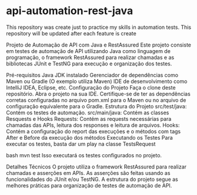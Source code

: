 # api-automation-rest-java
This repository was create just to practice my skills in automation tests. This repository will be updated after each feature is create

Projeto de Automação de API com Java e RestAssured
Este projeto consiste em testes de automação de API utilizando Java como linguagem de programação, o framework RestAssured para realizar chamadas e as bibliotecas JUnit e TestNG para execução e organização dos testes.

Pré-requisitos
Java JDK instalado
Gerenciador de dependências como Maven ou Gradle (O exemplo utiliza Maven)
IDE de desenvolvimento como IntelliJ IDEA, Eclipse, etc.
Configuração do Projeto
Faça o clone deste repositório.
Abra o projeto na sua IDE.
Certifique-se de ter as dependências corretas configuradas no arquivo pom.xml para o Maven ou no arquivo de configuração equivalente para o Gradle.
Estrutura do Projeto
src/test/java: Contém os testes de automação.
src/main/java: Contém as classes Resquests e Hooks
Requests: Contém as requests necessárias para chamadas das APIs, leitura dos responses e leitura de arquivos.
Hooks: Contém a configuração do report das execuções e o métodos com tags After e Before da execução dos métodos
Executando os Testes
Para executar os testes, basta dar um play na classe TestsRequest

bash
mvn test
Isso executará os testes configurados no projeto.

Detalhes Técnicos
O projeto utiliza o framework RestAssured para realizar chamadas e asserções em APIs.
As asserções são feitas usando as funcionalidades do JUnit e/ou TestNG.
A estrutura do projeto segue as melhores práticas para organização de testes de automação de API.
